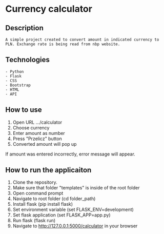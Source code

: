 # Currency calculator

## Description
    A simple project created to convert amount in indicated currency to PLN. Exchange rate is being read from nbp website.

## Technologies
    - Python
    - Flask
    - CSS
    - Bootstrap
    - HTML
    - API

## How to use

1. Open URL .../calculator
2. Choose currency
3. Enter amount as number 
4. Press "Przelicz" button
5. Converted amount will pop up

If amount was entered incorrectly, error message will appear.

## How to run the applicaiton

1. Clone the repository.
2. Make sure that folder "templates" is inside of the root folder
3. Open command prompt
4. Navigate to root folder (cd folder_path)
5. Install flask (pip install flask)
6. Set environment variable (set FLASK_ENV=development)
7. Set flask application (set FLASK_APP=app.py)
8. Run flask (flask run)
9. Navigate to http://127.0.0.1:5000/calculator in your browser

